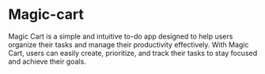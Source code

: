 # Magic-cart
Magic Cart is a simple and intuitive to-do app designed to help users organize their tasks and manage their productivity effectively. With Magic Cart, users can easily create, prioritize, and track their tasks to stay focused and achieve their goals.
